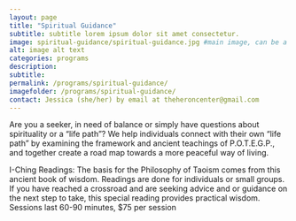```yaml
---
layout: page
title: "Spiritual Guidance"
subtitle: subtitle lorem ipsum dolor sit amet consectetur.
image: spiritual-guidance/spiritual-guidance.jpg #main image, can be a link or a file in assets/img/portfolio
alt: image alt text
categories: programs
description:
subtitle:
permalink: /programs/spiritual-guidance/
imagefolder: /programs/spiritual-guidance/
contact: Jessica (she/her) by email at theheroncenter@gmail.com
---
```



Are you a seeker, in need of balance or simply have questions about spirituality or a “life path”?  We help individuals connect with their own “life path” by examining the framework and ancient teachings of P.O.T.E.G.P., and together create a road map towards a more peaceful way of living. 

I-Ching Readings: The basis for the Philosophy of Taoism comes from this ancient book of wisdom. Readings are done for individuals or small groups. If you have reached a crossroad and are seeking advice and or guidance on the next step to take, this special reading provides practical wisdom.  Sessions last 60-90 minutes, $75 per session



